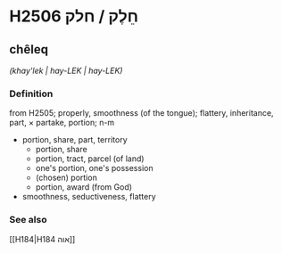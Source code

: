 # H2506 חֵלֶק / חלק

## chêleq

_(khay'lek | hay-LEK | hay-LEK)_

### Definition

from H2505; properly, smoothness (of the tongue); flattery, inheritance, part, × partake, portion; n-m

- portion, share, part, territory
  - portion, share
  - portion, tract, parcel (of land)
  - one's portion, one's possession
  - (chosen) portion
  - portion, award (from God)
- smoothness, seductiveness, flattery

### See also

[[H184|H184 אוה]]
